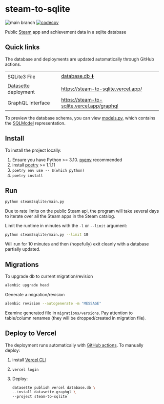 # steam-to-sqlite

![main branch](https://github.com/falkben/steam-to-sqlite/actions/workflows/test.yml/badge.svg?branch=main) [![codecov](https://codecov.io/gh/falkben/steam-to-sqlite/branch/main/graph/badge.svg?token=ZPVU94M3XE)](https://codecov.io/gh/falkben/steam-to-sqlite)

Public [Steam](https://store.steampowered.com/) app and achievement data in a sqlite database

## Quick links

The database and deployments are updated automatically through GitHub actions.

| | |
|-|-|
|SQLite3 File|[database.db ⬇️](https://www.dropbox.com/s/i47qt3chrp9lr9e/database.db?dl=1) |
|[Datasette](https://datasette.io/) deployment|<https://steam-to-sqlite.vercel.app/>|
|GraphQL interface|<https://steam-to-sqlite.vercel.app/graphql>|

To preview the database schema, you can view [models.py](/steam2sqlite/models.py), which contains the [SQLModel](https://sqlmodel.tiangolo.com/) representation.

## Install

To install the project locally:

1. Ensure you have Python >= 3.10. [pyenv](https://github.com/pyenv/pyenv) recommended
2. install [poetry](https://python-poetry.org/) >= 1.1.11
3. `poetry env use -- $(which python)`
4. `poetry install`

## Run

```sh
python steam2sqlite/main.py
```

Due to rate limits on the public Steam api, the program will take several days to iterate over all the Steam apps in the Steam catalog.

Limit the runtime in minutes with the `-l` or `--limit` argument:

```sh
python steam2sqlite/main.py --limit 10
```

Will run for 10 minutes and then (hopefully) exit cleanly with a database partially updated.

## Migrations

To upgrade db to current migration/revision

```sh
alembic upgrade head
```

Generate a migration/revision

```sh
alembic revision --autogenerate -m "MESSAGE"
```

Examine generated file in `migrations/versions`. Pay attention to table/column renames (they will be dropped/created in migration file).

## Deploy to Vercel

The deployment runs automatically with [GitHub actions](/.github/workflows/main.yml). To manually deploy:

1. install [Vercel CLI](https://vercel.com/cli)
2. `vercel login`
3. Deploy:

    ```sh
    datasette publish vercel database.db \
    --install datasette-graphql \
    --project steam-to-sqlite`
    ```
